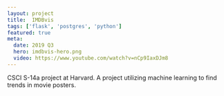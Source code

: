 ```yaml
---
layout: project
title:  IMDBvis
tags: ['flask', 'postgres', 'python']
featured: true
meta:
  date: 2019 Q3
  hero: imdbvis-hero.png
  video: https://www.youtube.com/watch?v=nCp9IaxDJm8
---
```


CSCI S-14a project at Harvard. A project utilizing machine learning to find
trends in movie posters.
